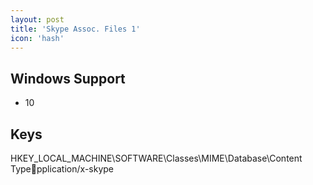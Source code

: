 ```yaml
---
layout: post
title: 'Skype Assoc. Files 1'
icon: 'hash'
---
```


## Windows Support

- 10



## Keys

HKEY_LOCAL_MACHINE\SOFTWARE\Classes\MIME\Database\Content Typepplication/x-skype

